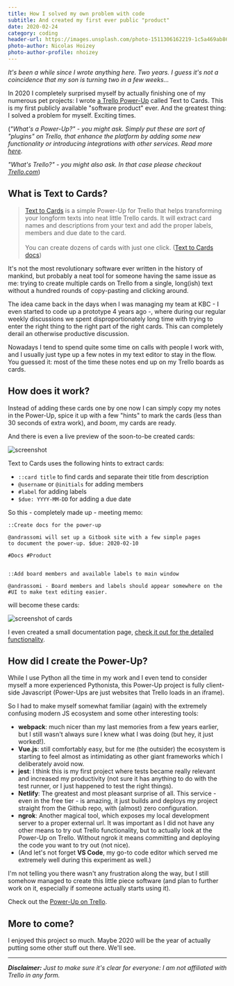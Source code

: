 ```yaml
---
title: How I solved my own problem with code
subtitle: And created my first ever public "product"
date: 2020-02-24
category: coding
header-url: https://images.unsplash.com/photo-1511306162219-1c5a469ab86c?ixlib=rb-1.2.1&ixid=eyJhcHBfaWQiOjEyMDd9&auto=format&fit=crop&w=1650&q=80
photo-author: Nicolas Hoizey
photo-author-profile: nhoizey
---
```


_It's been a while since I wrote anything here. Two years. I guess it's not a coincidence that my son is turning two in a few weeks..._

In 2020 I completely surprised myself by actually finishing one of my numerous pet projects: I wrote [a Trello Power-Up](https://trello.com/power-ups/5e14aa34ce4580518945bf9b/text-to-cards) called Text to Cards. This is my first publicly available "software product" ever. And the greatest thing: I solved a problem for myself. Exciting times.

(_"What's a Power-Up?" - you might ask. Simply put these are sort of "plugins" on Trello, that enhance the platform by adding some new functionality or introducing integrations with other services. Read more [here](https://help.trello.com/article/1094-what-are-power-ups)._

_"What's Trello?" - you might also ask. In that case please checkout [Trello.com](https://trello.com)_)

## What is Text to Cards?

> [Text to Cards](https://trello.com/power-ups/5e14aa34ce4580518945bf9b/text-to-cards) is a simple Power-Up for Trello that helps transforming your longform texts into neat little Trello cards. It will extract card names and descriptions from your text and add the proper labels, members and due date to the card. <br><br> You can create dozens of cards with just one click.  ([Text to Cards docs](https://somiandras.gitbook.io/text-to-cards/))

It's not the most revolutionary software ever written in the history of mankind, but probably a neat tool for someone having the same issue as me: trying to create multiple cards on Trello from a single, long(ish) text without a hundred rounds of copy-pasting and clicking around.

The idea came back in the days when I was managing my team at KBC - I even started to code up a prototype 4 years ago -, where during our regular weekly discussions we spent disproportionately long time with trying to enter the right thing to the right part of the right cards. This can completely derail an otherwise productive discussion.

Nowadays I tend to spend quite some time on calls with people I work with, and I usually just type up a few notes in my text editor to stay in the flow. You guessed it: most of the time these notes end up on my Trello boards as cards.

## How does it work?

Instead of adding these cards one by one now I can simply copy my notes in the Power-Up, spice it up with a few "hints" to mark the cards (less than 30 seconds of extra work), and _boom_, my cards are ready.

And there is even a live preview of the soon-to-be created cards:

![screenshot](https://text-to-cards.netlify.com/preview.png)

Text to Cards uses the following hints to extract cards:

- `::card title` to find cards and separate their title from description
- `@username` or `@initials` for adding members
- `#label` for adding labels
- `$due: YYYY-MM-DD` for adding a due date

So this - completely made up - meeting memo:

```
::Create docs for the power-up

@andrassomi will set up a Gitbook site with a few simple pages
to document the power-up. $due: 2020-02-10

#Docs #Product


::Add board members and available labels to main window

@andrassomi - Board members and labels should appear somewhere on the #UI to make text editing easier.

```

will become these cards:

![screenshot of cards](https://blobs.gitbook.com/assets%2F-M--b8JLQtIxcG9fkDVz%2F-M-6YoNcXC09W8cXUXcp%2F-M-1V0TK1lWz_kgJnuiu%2Fscreenshot1.png?generation=1580674797272740&alt=media)

I even created a small documentation page, [check it out for the detailed functionality](https://somiandras.gitbook.io/text-to-cards/).

## How did I create the Power-Up?

While I use Python all the time in my work and I even tend to consider myself a more experienced Pythonista, this Power-Up project is fully client-side Javascript (Power-Ups are just websites that Trello loads in an iframe).

So I had to make myself somewhat familiar (again) with the extremely confusing modern JS ecosystem and some other interesting tools:

- **webpack**: much nicer than my last memories from a few years earlier, but I still wasn't always sure I knew what I was doing (but hey, it just worked!).
- **Vue.js**: still comfortably easy, but for me (the outsider) the ecosystem is starting to feel almost as intimidating as other giant frameworks which I deliberately avoid now.
- **jest**: I think this is my first project where tests became really relevant and increased my productivity (not sure it has anything to do with the test runner, or I just happened to test the right things).
- **Netlify**: The greatest and most pleasant surprise of all. This service - even in the free tier - is amazing, it just builds and deploys my project straight from the Github repo, with (almost) zero configuration.
- **ngrok**: Another magical tool, which exposes my local development server to a proper external url. It was important as I did not have any other means to try out Trello functionality, but to actually look at the Power-Up on Trello. Without ngrok it means committing and deploying the code you want to try out (not nice).
- (And let's not forget **VS Code**, my go-to code editor which served me extremely well during this experiment as well.)

I'm not telling you there wasn't any frustration along the way, but I still somehow managed to create this little piece software (and plan to further work on it, especially if someone actually starts using it).

Check out the [Power-Up on Trello](https://trello.com/power-ups/5e14aa34ce4580518945bf9b/text-to-cards).

## More to come?

I enjoyed this project so much. Maybe 2020 will be the year of actually putting some other stuff out there. We'll see.

--------

_**Disclaimer:** Just to make sure it's clear for everyone: I am not affiliated with Trello in any form._